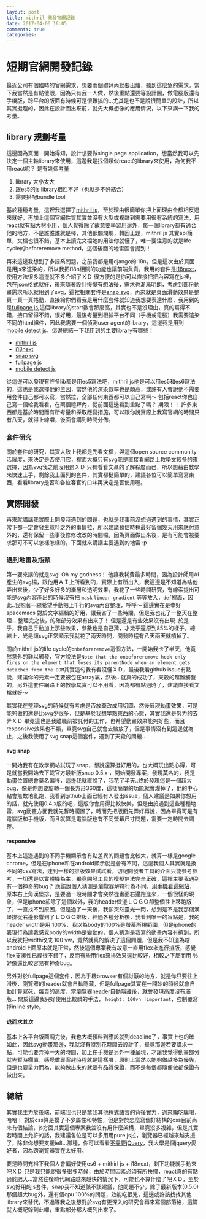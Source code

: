 ```yaml
---
layout: post
title: mithril 開發官網記錄
date: 2017-04-06 16:05
comments: true
categories: 
---
```

# 短期官網開發記錄

最近公司有個臨時的官網需求，想要兩個禮拜內就要出爐，聽到這麼急的需求，當下我當然是有點傻眼，因為只有我一人做，然後重點還要等設計圖，做電腦版還有手機版，跨平台的版面有時候可是很難搞的...尤其是也不是說很簡單的設計，所以其實挺趕的，因此在設計圖出來前，就先大概想像的應用情況，以下來講一下我的考量。


## library 規劃考量

這邊因為頁面一開始得知，設計想要做single page application，想當然我可以先決定一個主軸library來使用，這邊我是找個類似react的library來使用，為何我不用react呢？ 是有幾個考量

1. library 大小太大
2. 跟es5的js library相性不好（也就是不好結合）
3. 需要搭配bundle tool

基於種種考量，這裡我選擇了[mithril js](https://mithril.js.org/)，至於理由很簡單你把上面理由全都相反過來就好，再加上這個官網性質其實並沒有大型或複雜到需要用很有系統的寫法，用react就有點大材小用，個人覺得除了故意要學習用途外，每一個library都有適合他的地方，不是誰誰誰就是棒，其他都爛爛爛，轉回正題，mithril js 其實api簡單，文檔也很不錯，基本上讀完文檔她的用法你就懂了，唯一要注意的就是life cycle的beforeremove method，這個後面的地雷區會提到！

再來這邊我想到了多語系問題，之前我都是用django的i18n，但是這次由於頁面是用js來渲染的，所以我把i18n相關的功能也讓前端負責，我用的套件是[i18next](http://i18next.com/)，使用方法很多這邊就不多介紹了ＸＤ  很方便的是你可以直接把把內容寫在js裡，包在json格式就好，後來隨著設計慢慢有想法後，需求也漸漸明朗，考慮到部份動畫需求所以就用到了svg，這裡相關套件是[snap svg](http://snapsvg.io/)，再來就是頁面滑動效果是整頁一頁一頁捲動，直接給你們看我是用什麼套件就知道我想要表達什麼，我用到的是[fullpage js](http://alvarotrigo.com/fullPage/),這個library的start數會那麼高，其實也不是沒理由，真的寫得不錯，接口留得不錯，很好用，最後考量到根據平台不同（手機或電腦）我需要渲染不同的html組件，因此我需要一個偵測user agent的library，這邊我是用到[mobile detect js](https://hgoebl.github.io/mobile-detect.js/)，這邊總結一下我用到的主要library有哪些：

 - [mithril js](https://mithril.js.org/)
 - [i18next](http://i18next.com/)
 - [snap svg](http://snapsvg.io/)
 - [fullpage js](http://alvarotrigo.com/fullPage/)
 - [mobile detect js](https://hgoebl.github.io/mobile-detect.js/)

從這邊可以發現有許多lib都是用es5寫法吧，mithril js他是可以用es5和es6寫法的，這也是我選擇他的主因，當然他的渲染效率也是頗高，或許有人會說他不需要用套件自己都可以寫，當然拉，全部任何東西都可以自己寫啊～ 包括react你也自己寫一個給我看看，在兩個禮拜內，從前面這邊看到重點了嗎？ 期限！！ 許多東西都是基於時間而有所考量和採取應變措施，可以跟你說實際上我寫官網的時間只有八天，就得上線囉，後面會講到時間分佈。


### 套件研究

關於套件的研究，其實大致上我都是先看文檔，與這個open source community活耀度，來決定是否使用它，裡面大概只有svg我是直接看網路上教學文較多的來選擇，因為svg我之前沒用過ＸＤ 只有看看文章的了解程度而已，所以想藉由教學來快速上手，剩餘我上面列的套件，其實都挺簡單的，建議各位可以簡單寫寫東西，看看library是否和各位客官的口味再決定是否使用喔。

## 實際開發

再來就講講我實際上開發時遇到的問題，也就是我事前沒想過遇到的事情，其實正常下都一定會發生意料之外的事情拉，所以建議預估時程最好留個幾天用來應付意外的，還有保留一些事後修修改改的時間囉，因為頁面做出來後，是有可能會被要求那可不可以怎樣怎樣的，下面就來講講主要遇到的地雷 :p


### 遇到地雷及瓶頸

第一要來講的就是svg! Oh my godness！ 他讓我耗費最多時間，因為設計師用AI產生的svg檔，跟他用ＡＩ上所看到的，實際上有所出入，我這邊是不知道為啥他弄出來後，少了好多好多的漸層和透明效果，我花了一些時間研究，有線索提出可能是svg內容產出的時候沒有把 `mask` `linear gradient` 等等放入，`def`裡面，因此..我抱著一線希望手動把上千行的svg內容整理，呼呼～ 這邊實在是幸好 spacemacs 對於文字編輯的好用，讓我省了一些時間，但是我也花了一整天在整理... 整理完之後，的確部分效果有出來了！ 但是還是有些效果沒有出現..於是乎，我自己手動加上那些效果，參數也是自己猜，才幾乎還原到85%的樣子，總結上，光是讓svg正常顯示我就花了兩天時間，開發時程有八天兩天就噴掉了。

關於mithril js的life cycle的`onbeforeremove`這個方法，一開始我卡了半天，他竟然意外的難以觸發，官方說法是`Note that the onbeforeremove hook only fires on the element that loses its parentNode when an element gets detached from the DOM`其實這句我有看沒懂ＸＤ，最後我看github issue有點說，建議你的元素一定要被包在array裏，然後...就真的成功了，天殺的超難觸發的，另外這套件網路上的教學其實可以不用看，因為都有點過時了，建議直接看文檔就好～

其實我在整理svg的時候就有考慮是否放棄改成用切圖，然後展現動畫效果，可是能夠做的還是比svg少很多，但是基於我想學點東西的心態，其實我還是努力的去弄ＸＤ 畢竟這也是我離職前被託付的工作，也希望動畫效果能夠好些，而且responsive效果也不賴，畢竟svg自己就會去縮放了，但是事情沒有到這邊就為止，之後我使用了svg snap這個套件，遇到了天殺的問題.. 

#### svg snap

一開始我有在教學網站試玩了snap，想說還算挺好用的，也大概玩出點心得，可是就當我開始去下載官方最新版snap 0.5.x ，開始開發專案，發現莫名的，我是動畫位置總會莫名偏移，這邊我就直說了，我花了半天..終於發現這是一個超大bug，像是你想要旋轉一個長方形360度，這樣簡單的功能就會爆掉了，他的中心點會無故地亂跑，我看到github上面已經有人發出issue，個人建議是如果你想用的話，就先使用0.4.x版的吧，這版你會用得比較快樂，但是由於遇到這些種種地雷，svg動畫方面我就先暫時擱置了，轉而先把版面先弄好再說，因為畢竟可是有電腦版和手機版，而且就算是電腦版也有不同螢幕尺寸問題，需要一定時間去調整。


#### responsive 

基本上這邊遇到的不同手機顯示會有點差異的問題會比較大，就算一樣是google chrome，但是在iphone和在android顯示就是會有不同，這邊我個人其實就是換不同的css寫法，達到一樣的排版效果試試看，切記開發者工具的介面只能參考參考，一切還是以實體機為主，畢竟開發工具的模擬無法完全正確，這裡主要我遇到有一個神奇的bug？ 應該說個人猜測是瀏覽器解釋行為不同，[用手機看這網站](http://www.lbstek.com/en/combinator/)，原本右上角漢堡排，是要過一段時間才會突然從畫面右邊跑進來，一個很怪的現象，但是iphone卻除了這個以外，我的header做邊ＬＯＧＯ卻整個往上移跑版了，一直找不到原因，但是過了一天後，我卻突然靈光一閃，想到是不是我那個漢堡排從右邊影響到了ＬＯＧＯ排板，經過各種分析後，我看到唯一的盲點是，我的header width是用 100%，我以為body的100%是螢幕所視範圍，但是iphone的表現行為讓我感覺body的width是變動的，個人猜測是我寫的動畫內容有擠到，所以我就把width改成 100 vw，竟然就真的解決了這個問題，但是我不知道為啥android上面原本就是正常，然後這個專案我有故意一直用flex來進行排版，感覺flex支援性已經很不錯了，反而有些用flex來排效果還比較好，相較之下反而用 ％ 好像還比較容易有神奇bug。

另外對於fullpage這個套件，因為手機browser有個討厭的地方，就是你只要往上滑後，瀏覽器的header就會自動隱藏，但是fullpage其實在一開始的時候就會自動計算寫死，每頁的高度，當瀏覽器header自動隱藏後，就會發現高度沒有滿版... 關於這邊我只好使用比較髒的手法， `height: 100vh !important`，強制覆寫掉inline style。

#### 退而求其次

基本上各平台版面調完後，我也大概預料到應該就到deadline了，事實上也的確如此，因此svg動畫那邊，我就沒有特別花時間去設計了，畢竟那邊若要講求一點，可能也要弄掉一天的時間，加上在手機是另外一種呈現，才讓我覺得動畫部分就先暫時擱置，感覺做專案趕時程就是這樣囉，原則上當然以能夠做越多為優先，但是也要量力而為，能夠做出來的就要有品質保證，而不是每個都隨便做都保證有做出來。

## 總結

其實我主力於後端，前端我也只是拿我其他程式語言的背後實力，過來騙吃騙喝，哈哈！ 對於css算是摸了不少屬性和特性，但是對於怎麼寫個好結構的css目前尚未有個結論，js方面其實這個專案我並沒有用什麼架構，畢竟沒多複雜，但是其實若時間上允許的話，我建議各位是可以多用用pure js拉，瀏覽器已經越來越支援了，除非你想要支援ie8...那種，你可以看看[不需要jQuery](https://github.com/oneuijs/You-Dont-Need-jQuery)，我大學是個jquery愛好者，因為跨瀏覽器實在太好用。

要是時間充裕下我個人會偏好使用es6 + mithirl js + i18next，剩下功能就手動來吧ＸＤ 只是我只能說很多很多時候，由於時間因素必須有所抉擇，react真的有點過於肥大...當然往後時代網路越來越快的情況下，可能也不算什麼了吧ＸＤ，至於svg好用的js套件，snap我不知道該不該建議，他問題不少，除了最新版本(0.5.0)那個超大bug外，還有個cpu 100%的問題，效能吃很兇，這邊或許該找找其他library來替代，不過等我之後想對於svg有更深入的研究會再來寫個部落格，這篇就大概記錄到此囉，重點部分都大概列出來了。
